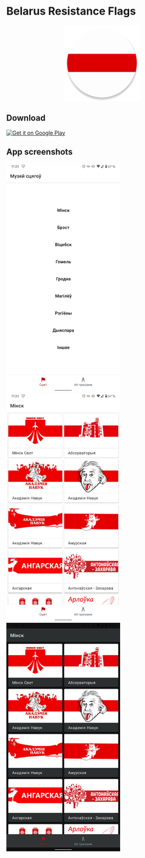 # Belarus Resistance Flags

<div align="center">
    <img alt="Icon" src="app/src/main/res/mipmap-xxxhdpi/ic_launcher_round.png" width="200" />
</div>

Download
-------
<a href='https://play.google.com/store/apps/details?id=com.egoriku.belarusresistanceflag'><img alt='Get it on Google Play' src='https://play.google.com/intl/en_us/badges/images/generic/en_badge_web_generic.png' width="200"/></a>

App screenshots
-------

<img alt="Icon" src="assets/Screenshot_1.jpg" width="300" /> <img alt="Icon" src="assets/Screenshot_2.jpg" width="300" /> <img alt="Icon" src="assets/Screenshot_3.jpg" width="300" />
